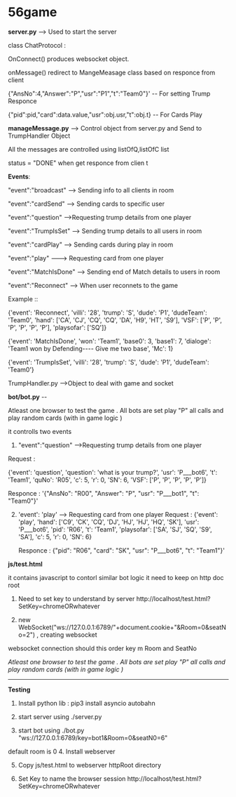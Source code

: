 # 56game

 **server.py**   --> Used to start the server 

class ChatProtocol :

OnConnect() produces websocket object.

onMessage() redirect to MangeMeasage class based on responce from client 

 {"AnsNo":4,"Answer":"P","usr":"P1","t":"Team0"}'  -- For setting Trump  Responce 
 
 
 {"pid":pid,"card":data.value,"usr":obj.usr,"t":obj.t} -- For Cards Play 
 
 
 
 
**manageMessage.py** --> Control object from server.py and Send to TrumpHandler Object 
 
 All the messages are controlled using listOfQ,listOfC list
 
 status = "DONE" when get responce from clien t
 
 
 **Events**:
 
 "event":"broadcast" --> Sending info to all clients in room     
 
 
 
 "event":"cardSend" --> Sending cards  to specific user   
 
 
 "event":"question" -->Requesting trump details from one player   
 
 "event":"TrumpIsSet" --> Sending trump details to all users in room 
 
 "event":"cardPlay" --> Sending cards during play in room 
 
 "event":"play"   ---> Requesting card from one player 
 
 "event":"MatchIsDone" --> Sending end of Match details to users in room
 
 "event":"Reconnect" --> When user reconnets to the game 
 
 Example ::
 
 {'event': 'Reconnect', 'villi': '28', 'trump': 'S', 'dude': 'P1', 'dudeTeam': 'Team0', 'hand': ['CA', 'CJ', 'CQ', 'CQ', 'DA', 'H9', 'HT', 'S9'], 'VSF': ['P', 'P', 'P', 'P', 'P', 'P'], 'playsofar': ['SQ']}
 
 {'event': 'MatchIsDone', 'won': 'Team1', 'base0': 3, 'base1': 7, 'dialoge': 'Team1 won by Defending---- Give me two base', 'Mc': 1}

{'event': 'TrumpIsSet', 'villi': '28', 'trump': 'S', 'dude': 'P1', 'dudeTeam': 'Team0'}



TrumpHandler.py -->Object to deal with game and socket 

**bot/bot.py** --

 Atleast one browser to test the game . All bots are set play "P" all calls and play random cards (with in game logic )

it controlls two events 
 
 
1.  "event":"question" -->Requesting trump details from one player 
 
 Request : 

{'event': 'question', 'question': 'what is your trump?', 'usr': 'P___bot6', 't': 'Team1', 'quNo': 'R05', 'c': 5, 'r': 0, 'SN': 6, 'VSF': ['P', 'P', 'P', 'P', 'P']}


Responce :
'{"AnsNo": "R00", "Answer": "P", "usr": "P___bot1", "t": "Team0"}'


2. 'event': 'play' --> Requesting card from one player 
   Request : 
{'event': 'play', 'hand': ['C9', 'CK', 'CQ', 'DJ', 'HJ', 'HJ', 'HQ', 'SK'], 'usr': 'P___bot6', 'pid': 'R06', 't': 'Team1', 'playsofar': ['SA', 'SJ', 'SQ', 'S9', 'SA'], 'c': 5, 'r': 0, 'SN': 6}


   Responce :
{"pid": "R06", "card": "SK", "usr": "P___bot6", "t": "Team1"}'


**js/test.html**

it contains javascript to contorl similar bot logic 
it need to keep on http doc root 

1. Need to set key to understand by server 
   http://localhost/test.html?SetKey=chromeORwhatever
 
 2. new WebSocket("ws://127.0.0.1:6789/"+document.cookie+"&Room=0&seatNo=2") , creating websocket 
 
 websocket connection should this order key m  Room and SeatNo
 
 *Atleast one browser to test the game . All bots are set play "P" all calls and play random cards (with in game logic )*

 
_________________________________________________________________________________________________

**Testing**

1. Install python lib : 
 pip3 install asyncio autobahn
 
2. start server using
./server.py

3. start bot using 
 ./bot.py  "ws://127.0.0.1:6789/key=bot1&Room=0&seatN0=6"

 default room is 0
4. Install webserver 
 
5. Copy js/test.html to webserver httpRoot directory

6. Set Key to name the browser session
http://localhost/test.html?SetKey=chromeORwhatever
 
 
 
